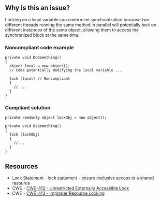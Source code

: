## Why is this an issue?

Locking on a local variable can undermine synchronization because two different threads running the same method in parallel will potentially lock
on different instances of the same object, allowing them to access the synchronized block at the same time.

### Noncompliant code example

    private void DoSomething()
    {
      object local = new object();
      // Code potentially modifying the local variable ...
    
      lock (local) // Noncompliant
      {
        // ...
      }
    }

### Compliant solution

    private readonly object lockObj = new object();
    
    private void DoSomething()
    {
      lock (lockObj)
      {
        //...
      }
    }

## Resources

-   [Lock Statement](https://learn.microsoft.com/en-us/dotnet/csharp/language-reference/statements/lock) - lock statement - ensure
  exclusive access to a shared resource
-   CWE - [CWE-412 - Unrestricted Externally Accessible Lock](https://cwe.mitre.org/data/definitions/412)
-   CWE - [CWE-413 - Improper Resource Locking](https://cwe.mitre.org/data/definitions/413)